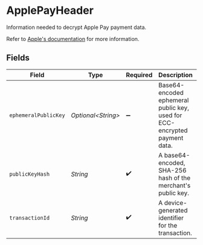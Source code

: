 # ApplePayHeader

Information needed to decrypt Apple Pay payment data.

Refer to [Apple's documentation](https://developer.apple.com/documentation/passkit/payment-token-format-reference#Header-keys-and-values) 
for more information.


## Fields

| Field                                                                     | Type                                                                      | Required                                                                  | Description                                                               | Example                                                                   |
| ------------------------------------------------------------------------- | ------------------------------------------------------------------------- | ------------------------------------------------------------------------- | ------------------------------------------------------------------------- | ------------------------------------------------------------------------- |
| `ephemeralPublicKey`                                                      | *Optional\<String>*                                                       | :heavy_minus_sign:                                                        | Base64-encoded ephemeral public key, used for ECC-encrypted payment data. | MFkwEK...Md==                                                             |
| `publicKeyHash`                                                           | *String*                                                                  | :heavy_check_mark:                                                        | A base64-encoded, SHA-256 hash of the merchant's public key.              | l0CnXdMv...D1I=                                                           |
| `transactionId`                                                           | *String*                                                                  | :heavy_check_mark:                                                        | A device-generated identifier for the transaction.                        | 32b...4f3                                                                 |